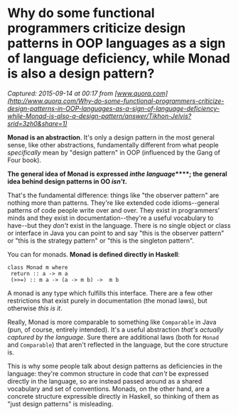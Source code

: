 # Why do some functional programmers criticize design patterns in OOP languages as a sign of language deficiency, while Monad is also a design pattern?

_Captured: 2015-09-14 at 00:17 from [www.quora.com](http://www.quora.com/Why-do-some-functional-programmers-criticize-design-patterns-in-OOP-languages-as-a-sign-of-language-deficiency-while-Monad-is-also-a-design-pattern/answer/Tikhon-Jelvis?srid=3zh0&share=1)_

**Monad is an abstraction**. It's only a design pattern in the most general sense, like other abstractions, fundamentally different from what people _specifically_ mean by "design pattern" in OOP (influenced by the Gang of Four book).

**The general idea of Monad is expressed ****_in_****_the language_****; the general idea behind design patterns in OO ****_isn't_****.**

That's the fundamental difference: things like "the observer pattern" are nothing more than patterns. They're like extended code idioms--general patterns of code people write over and over. They exist in programmers' minds and they exist in documentation--they're a useful vocabulary to have--but they _don't_ exist in the language. There is no single object or class or interface in Java you can point to and say "this is the observer pattern" or "this is the strategy pattern" or "this is the singleton pattern".

You can for monads. **Monad** **is defined directly in Haskell**:

    
    class Monad m where
     return :: a -> m a
     (>>=) :: m a -> (a -> m b) ->  m b
    

A monad is any type which fulfills this interface. There are a few other restrictions that exist purely in documentation (the monad laws), but otherwise _this is it_.

Really, Monad is more comparable to something like `Comparable` in Java (pun, of course, entirely intended). It's a useful abstraction _that's actually captured by the language_. Sure there are additional laws (both for `Monad` and `Comparable`) that aren't reflected in the language, but the core structure is.

This is why some people talk about design patterns as deficiencies in the language: they're common structure in code that _can't_ be expressed directly in the language, so are instead passed around as a shared vocabulary and set of conventions. Monads, on the other hand, are a concrete structure expressible directly in Haskell, so thinking of them as "just design patterns" is misleading.
